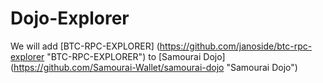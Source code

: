 # Dojo-Explorer
We will add [BTC-RPC-EXPLORER] (https://github.com/janoside/btc-rpc-explorer "BTC-RPC-EXPLORER") to [Samourai Dojo] (https://github.com/Samourai-Wallet/samourai-dojo "Samourai Dojo")

